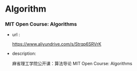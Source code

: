 # Algorithm

### MIT Open Course: Algorithms

- url : 

  https://www.aliyundrive.com/s/Strqp6SRVrK

- description:

  麻省理工学院公开课：算法导论 MIT Open Course: Algorithms

